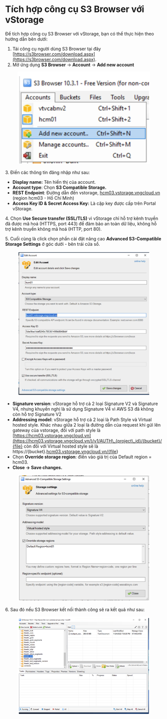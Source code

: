 # Tích hợp công cụ S3 Browser với vStorage

Để tích hợp công cụ S3 Browser với vStorage, bạn có thể thực hiện theo hướng dẫn bên dưới:&#x20;

1. Tải công cụ người dùng S3 Browser tại đây [https://s3browser.com/download.aspx](https://s3browser.com/download.aspx).
2. Mở ứng dụng **S3 Browser** → **Account** → **Add new account**

<figure><img src="../../../../../.gitbook/assets/image (536).png" alt=""><figcaption></figcaption></figure>

3\. Điền các thông tin đăng nhập như sau:

* **Display name:** Tên hiển thị của account.
* **Account type**: Chọn **S3 Compatible Storage.**
* **REST Endpoint**: Đường dẫn đến vstorage, [hcm03.vstorage.vngcloud.vn](http://hcm03.vstorage.vngcloud.vn/) (region hcm03 - Hồ Chí Minh) 
* **Access Key ID & Secret Access Key:** Là cặp key được cấp trên Portal vStorage.

4\. Chọn **Use Secure transfer (SSL/TLS)** vì vStorage chỉ hỗ trợ kênh truyền đã được mã hoá (HTTPS, port 443) để đảm bảo an toàn dữ liệu, không hỗ trợ kênh truyền không mã hoá (HTTP, port 80).

5\. Cuối cùng là click chọn phần cài đặt nâng cao **Advanced S3-Compatible Storage Settings** ở góc dưới - bên trái cửa sổ.

<figure><img src="../../../../../.gitbook/assets/image (537).png" alt=""><figcaption></figcaption></figure>

* **Signature version**: vStorage hỗ trợ cả 2 loại Signature V2 và Signature V4, nhưng khuyến nghị là sử dụng Signature V4 vì AWS S3 đã không còn hỗ trợ Signature V2
* **Addressing model**: vStorage hỗ trợ cả 2 loại là Path Style và Virtual hosted style. Khác nhau giữa 2 loại là đường dẫn của request khi gửi lên gateway của vstorage, đối với path style là [https://hcm03.vstorage.vngcloud.vn](https://hcm03.vstorage.vngcloud.vn/)/v1/AUTH\_{project\_id}/{bucket}/{file} còn đối với Virtual hosted style sẽ là https://{bucket}.[hcm03.vstorage.vngcloud.vn/{file](http://hcm03.vstorage.vngcloud.vn/%7Bfile)}
* Chọn **Override storage region**: điền vào giá trị của Default region = hcm03.
* **Close → Save changes.**

<figure><img src="../../../../../.gitbook/assets/image (538).png" alt=""><figcaption></figcaption></figure>

6\. Sau đó nếu S3 Browser kết nối thành công sẽ ra kết quả như sau:

<figure><img src="../../../../../.gitbook/assets/image (539).png" alt=""><figcaption></figcaption></figure>
